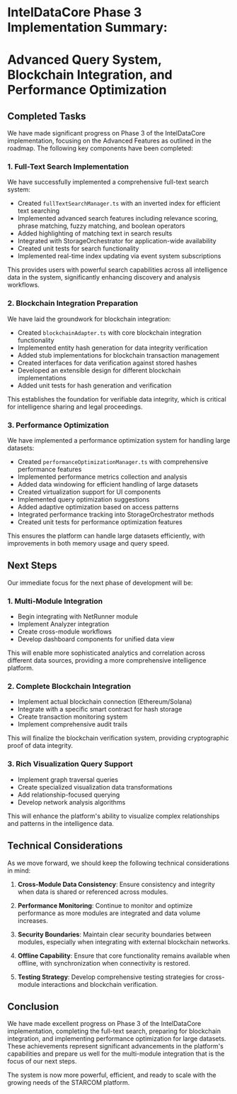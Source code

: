 # IntelDataCore Phase 3 Implementation Summary: 
# Advanced Query System, Blockchain Integration, and Performance Optimization

## Completed Tasks

We have made significant progress on Phase 3 of the IntelDataCore implementation, focusing on the Advanced Features as outlined in the roadmap. The following key components have been completed:

### 1. Full-Text Search Implementation

We have successfully implemented a comprehensive full-text search system:

- Created `fullTextSearchManager.ts` with an inverted index for efficient text searching
- Implemented advanced search features including relevance scoring, phrase matching, fuzzy matching, and boolean operators
- Added highlighting of matching text in search results
- Integrated with StorageOrchestrator for application-wide availability
- Created unit tests for search functionality
- Implemented real-time index updating via event system subscriptions

This provides users with powerful search capabilities across all intelligence data in the system, significantly enhancing discovery and analysis workflows.

### 2. Blockchain Integration Preparation

We have laid the groundwork for blockchain integration:

- Created `blockchainAdapter.ts` with core blockchain integration functionality
- Implemented entity hash generation for data integrity verification
- Added stub implementations for blockchain transaction management
- Created interfaces for data verification against stored hashes
- Developed an extensible design for different blockchain implementations
- Added unit tests for hash generation and verification

This establishes the foundation for verifiable data integrity, which is critical for intelligence sharing and legal proceedings.

### 3. Performance Optimization

We have implemented a performance optimization system for handling large datasets:

- Created `performanceOptimizationManager.ts` with comprehensive performance features
- Implemented performance metrics collection and analysis
- Added data windowing for efficient handling of large datasets
- Created virtualization support for UI components
- Implemented query optimization suggestions
- Added adaptive optimization based on access patterns
- Integrated performance tracking into StorageOrchestrator methods
- Created unit tests for performance optimization features

This ensures the platform can handle large datasets efficiently, with improvements in both memory usage and query speed.

## Next Steps

Our immediate focus for the next phase of development will be:

### 1. Multi-Module Integration

- Begin integrating with NetRunner module
- Implement Analyzer integration
- Create cross-module workflows
- Develop dashboard components for unified data view

This will enable more sophisticated analytics and correlation across different data sources, providing a more comprehensive intelligence platform.

### 2. Complete Blockchain Integration

- Implement actual blockchain connection (Ethereum/Solana)
- Integrate with a specific smart contract for hash storage
- Create transaction monitoring system
- Implement comprehensive audit trails

This will finalize the blockchain verification system, providing cryptographic proof of data integrity.

### 3. Rich Visualization Query Support

- Implement graph traversal queries
- Create specialized visualization data transformations
- Add relationship-focused querying
- Develop network analysis algorithms

This will enhance the platform's ability to visualize complex relationships and patterns in the intelligence data.

## Technical Considerations

As we move forward, we should keep the following technical considerations in mind:

1. **Cross-Module Data Consistency**: Ensure consistency and integrity when data is shared or referenced across modules.

2. **Performance Monitoring**: Continue to monitor and optimize performance as more modules are integrated and data volume increases.

3. **Security Boundaries**: Maintain clear security boundaries between modules, especially when integrating with external blockchain networks.

4. **Offline Capability**: Ensure that core functionality remains available when offline, with synchronization when connectivity is restored.

5. **Testing Strategy**: Develop comprehensive testing strategies for cross-module interactions and blockchain verification.

## Conclusion

We have made excellent progress on Phase 3 of the IntelDataCore implementation, completing the full-text search, preparing for blockchain integration, and implementing performance optimization for large datasets. These achievements represent significant advancements in the platform's capabilities and prepare us well for the multi-module integration that is the focus of our next steps.

The system is now more powerful, efficient, and ready to scale with the growing needs of the STARCOM platform.
